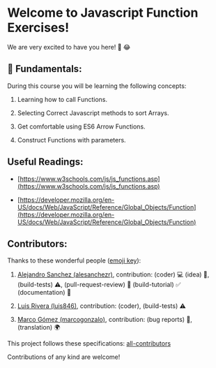 # Welcome to Javascript Function Exercises!

We are very excited to have you here! 🎉 😂

## 💬 Fundamentals:

During this course you will be learning the following concepts:

1. Learning how to call Functions.

2. Selecting Correct Javascript methods to sort Arrays.

3. Get comfortable using ES6 Arrow Functions.

4. Construct Functions with parameters.

## Useful Readings:

+ [https://www.w3schools.com/js/js_functions.asp](https://www.w3schools.com/js/js_functions.asp)

+ [https://developer.mozilla.org/en-US/docs/Web/JavaScript/Reference/Global_Objects/Function](https://developer.mozilla.org/en-US/docs/Web/JavaScript/Reference/Global_Objects/Function)

## Contributors:

Thanks to these wonderful people ([emoji key](https://github.com/kentcdodds/all-contributors#emoji-key)):

1. [Alejandro Sanchez (alesanchezr)](https://github.com/alesanchezr), contribution: (coder) :computer: (idea) 🤔, (build-tests) :warning:, (pull-request-review) :eyes: (build-tutorial) :white_check_mark: (documentation) :book:

2. [Luis Rivera (luis846)](https://github.com/Luis846), contribution: (coder), (build-tests) :warning:

3. [Marco Gómez (marcogonzalo)](https://github.com/marcogonzalo), contribution: (bug reports) :bug:, (translation) :earth_africa:

This project follows these specifications: [all-contributors](https://github.com/kentcdodds/all-contributors) 

Contributions of any kind are welcome!